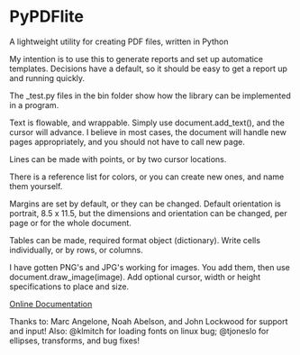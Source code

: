 PyPDFlite
=========

A lightweight utility for creating PDF files, written in Python

My intention is to use this to generate reports and set up automatice templates.
Decisions have a default, so it should be easy to get a report up
and running quickly.

The _test.py files in the bin folder show how the library can be implemented
in a program.

Text is flowable, and wrappable. Simply use document.add_text(), and the 
cursor will advance. I believe in most cases, the document will handle 
new pages appropriately, and you should not have to call new page.

Lines can be made with points, or by two cursor locations.

There is a reference list for colors, or you can create new ones, and
name them yourself.

Margins are set by default, or they can be changed. Default orientation is
portrait, 8.5 x 11.5, but the dimensions and orientation can be changed, per 
page or for the whole document.

Tables can be made, required format object (dictionary). Write cells 
individually, or by rows, or columns.

I have gotten PNG's and JPG's working for images. You add them, then use
document.draw_image(image). Add optional cursor, width or height specifications
to place and size.

[Online Documentation](http://katerina7479.github.io/pypdflite/)

Thanks to: Marc Angelone, Noah Abelson, and John Lockwood for support and input!
Also: @klmitch for loading fonts on linux bug; @tjoneslo for ellipses, transforms,
and bug fixes!
